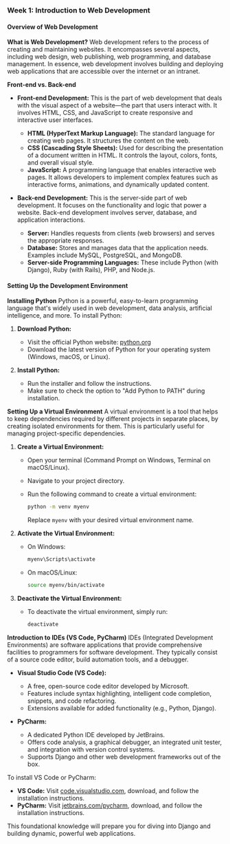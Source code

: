 ### Week 1: Introduction to Web Development

#### **Overview of Web Development**

**What is Web Development?**
Web development refers to the process of creating and maintaining websites. It encompasses several aspects, including web design, web publishing, web programming, and database management. In essence, web development involves building and deploying web applications that are accessible over the internet or an intranet.

**Front-end vs. Back-end**

- **Front-end Development:** This is the part of web development that deals with the visual aspect of a website—the part that users interact with. It involves HTML, CSS, and JavaScript to create responsive and interactive user interfaces.

  - **HTML (HyperText Markup Language):** The standard language for creating web pages. It structures the content on the web.
  - **CSS (Cascading Style Sheets):** Used for describing the presentation of a document written in HTML. It controls the layout, colors, fonts, and overall visual style.
  - **JavaScript:** A programming language that enables interactive web pages. It allows developers to implement complex features such as interactive forms, animations, and dynamically updated content.
- **Back-end Development:** This is the server-side part of web development. It focuses on the functionality and logic that power a website. Back-end development involves server, database, and application interactions.

  - **Server:** Handles requests from clients (web browsers) and serves the appropriate responses.
  - **Database:** Stores and manages data that the application needs. Examples include MySQL, PostgreSQL, and MongoDB.
  - **Server-side Programming Languages:** These include Python (with Django), Ruby (with Rails), PHP, and Node.js.

#### **Setting Up the Development Environment**

**Installing Python**
Python is a powerful, easy-to-learn programming language that's widely used in web development, data analysis, artificial intelligence, and more. To install Python:

1. **Download Python:**

   - Visit the official Python website: [python.org](https://www.python.org/downloads/)
   - Download the latest version of Python for your operating system (Windows, macOS, or Linux).
2. **Install Python:**

   - Run the installer and follow the instructions.
   - Make sure to check the option to "Add Python to PATH" during installation.

**Setting Up a Virtual Environment**
A virtual environment is a tool that helps to keep dependencies required by different projects in separate places, by creating isolated environments for them. This is particularly useful for managing project-specific dependencies.

1. **Create a Virtual Environment:**

   - Open your terminal (Command Prompt on Windows, Terminal on macOS/Linux).
   - Navigate to your project directory.
   - Run the following command to create a virtual environment:
     ```bash
     python -m venv myenv
     ```

     Replace `myenv` with your desired virtual environment name.
2. **Activate the Virtual Environment:**

   - On Windows:
     ```bash
     myenv\Scripts\activate
     ```
   - On macOS/Linux:
     ```bash
     source myenv/bin/activate
     ```
3. **Deactivate the Virtual Environment:**

   - To deactivate the virtual environment, simply run:
     ```bash
     deactivate
     ```

**Introduction to IDEs (VS Code, PyCharm)**
IDEs (Integrated Development Environments) are software applications that provide comprehensive facilities to programmers for software development. They typically consist of a source code editor, build automation tools, and a debugger.

- **Visual Studio Code (VS Code):**

  - A free, open-source code editor developed by Microsoft.
  - Features include syntax highlighting, intelligent code completion, snippets, and code refactoring.
  - Extensions available for added functionality (e.g., Python, Django).
- **PyCharm:**

  - A dedicated Python IDE developed by JetBrains.
  - Offers code analysis, a graphical debugger, an integrated unit tester, and integration with version control systems.
  - Supports Django and other web development frameworks out of the box.

To install VS Code or PyCharm:

- **VS Code:** Visit [code.visualstudio.com](https://code.visualstudio.com/), download, and follow the installation instructions.
- **PyCharm:** Visit [jetbrains.com/pycharm](https://www.jetbrains.com/pycharm/download/), download, and follow the installation instructions.

This foundational knowledge will prepare you for diving into Django and building dynamic, powerful web applications.
